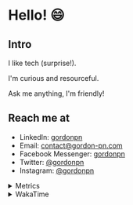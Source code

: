 # Hello! 😄

## Intro

I like tech (surprise!).

I'm curious and resourceful.

Ask me anything, I'm friendly!

## Reach me at

- LinkedIn: [gordonpn](https://www.linkedin.com/in/gordonpn/)
- Email: [contact@gordon-pn.com](mailto:contact@gordon-pn.com)
- Facebook Messenger: [gordonpn](https://www.messenger.com/t/Gordonpn)
- Twitter: [@gordonpn](https://twitter.com/Gordonpn)
- Instagram: [@gordonpn](https://www.instagram.com/gordonpn/)

<details>
  <summary>Metrics</summary>

  <img align="center" src="https://github.com/gordonpn/gordonpn/blob/master/github-metrics.svg" alt="GitHub Metrics">

</details>

<details>
  <summary>WakaTime</summary>

  <!--START_SECTION:waka-->
📊 **This Week I Spent My Time On** 

```text
💬 Programming Languages: 
Java                     6 hrs 19 mins       ████████░░░░░░░░░░░░░░░░░   33.91 % 
Text                     3 hrs 17 mins       ████░░░░░░░░░░░░░░░░░░░░░   17.65 % 
JSON                     2 hrs 54 mins       ████░░░░░░░░░░░░░░░░░░░░░   15.63 % 
JavaScript               2 hrs 39 mins       ████░░░░░░░░░░░░░░░░░░░░░   14.29 % 
YAML                     1 hr 50 mins        ██░░░░░░░░░░░░░░░░░░░░░░░   09.89 % 

🔥 Editors: 
IntelliJ IDEA            9 hrs 30 mins       █████████████░░░░░░░░░░░░   51.04 % 
VS Code                  9 hrs 7 mins        ████████████░░░░░░░░░░░░░   48.96 % 
```


 Last Updated on 17/12/2024 10:26:07 UTC
<!--END_SECTION:waka-->
</details>
